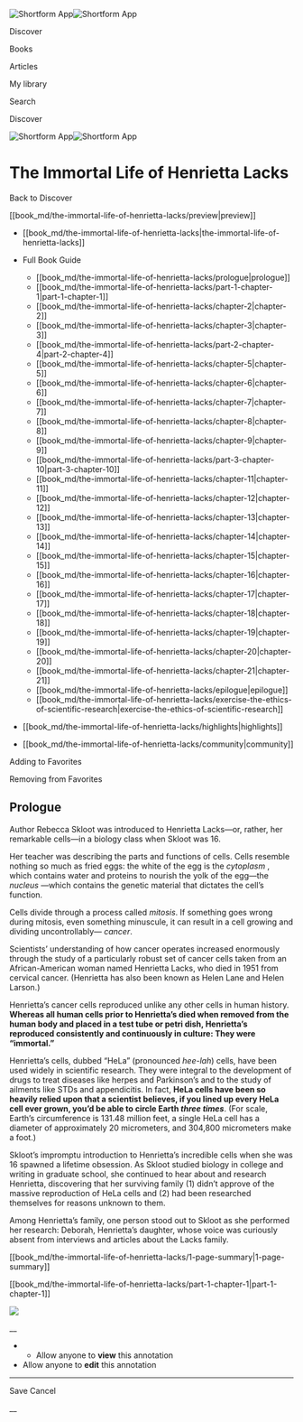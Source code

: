 ![Shortform App](/img/logo.36a2399e.svg)![Shortform App](/img/logo-dark.70c1b072.svg)

Discover

Books

Articles

My library

Search

Discover

![Shortform App](/img/logo.36a2399e.svg)![Shortform App](/img/logo-dark.70c1b072.svg)

# The Immortal Life of Henrietta Lacks

Back to Discover

[[book_md/the-immortal-life-of-henrietta-lacks/preview|preview]]

  * [[book_md/the-immortal-life-of-henrietta-lacks|the-immortal-life-of-henrietta-lacks]]
  * Full Book Guide

    * [[book_md/the-immortal-life-of-henrietta-lacks/prologue|prologue]]
    * [[book_md/the-immortal-life-of-henrietta-lacks/part-1-chapter-1|part-1-chapter-1]]
    * [[book_md/the-immortal-life-of-henrietta-lacks/chapter-2|chapter-2]]
    * [[book_md/the-immortal-life-of-henrietta-lacks/chapter-3|chapter-3]]
    * [[book_md/the-immortal-life-of-henrietta-lacks/part-2-chapter-4|part-2-chapter-4]]
    * [[book_md/the-immortal-life-of-henrietta-lacks/chapter-5|chapter-5]]
    * [[book_md/the-immortal-life-of-henrietta-lacks/chapter-6|chapter-6]]
    * [[book_md/the-immortal-life-of-henrietta-lacks/chapter-7|chapter-7]]
    * [[book_md/the-immortal-life-of-henrietta-lacks/chapter-8|chapter-8]]
    * [[book_md/the-immortal-life-of-henrietta-lacks/chapter-9|chapter-9]]
    * [[book_md/the-immortal-life-of-henrietta-lacks/part-3-chapter-10|part-3-chapter-10]]
    * [[book_md/the-immortal-life-of-henrietta-lacks/chapter-11|chapter-11]]
    * [[book_md/the-immortal-life-of-henrietta-lacks/chapter-12|chapter-12]]
    * [[book_md/the-immortal-life-of-henrietta-lacks/chapter-13|chapter-13]]
    * [[book_md/the-immortal-life-of-henrietta-lacks/chapter-14|chapter-14]]
    * [[book_md/the-immortal-life-of-henrietta-lacks/chapter-15|chapter-15]]
    * [[book_md/the-immortal-life-of-henrietta-lacks/chapter-16|chapter-16]]
    * [[book_md/the-immortal-life-of-henrietta-lacks/chapter-17|chapter-17]]
    * [[book_md/the-immortal-life-of-henrietta-lacks/chapter-18|chapter-18]]
    * [[book_md/the-immortal-life-of-henrietta-lacks/chapter-19|chapter-19]]
    * [[book_md/the-immortal-life-of-henrietta-lacks/chapter-20|chapter-20]]
    * [[book_md/the-immortal-life-of-henrietta-lacks/chapter-21|chapter-21]]
    * [[book_md/the-immortal-life-of-henrietta-lacks/epilogue|epilogue]]
    * [[book_md/the-immortal-life-of-henrietta-lacks/exercise-the-ethics-of-scientific-research|exercise-the-ethics-of-scientific-research]]
  * [[book_md/the-immortal-life-of-henrietta-lacks/highlights|highlights]]
  * [[book_md/the-immortal-life-of-henrietta-lacks/community|community]]



Adding to Favorites 

Removing from Favorites 

## Prologue

Author Rebecca Skloot was introduced to Henrietta Lacks—or, rather, her remarkable cells—in a biology class when Skloot was 16.

Her teacher was describing the parts and functions of cells. Cells resemble nothing so much as fried eggs: the white of the egg is the _cytoplasm_ , which contains water and proteins to nourish the yolk of the egg—the _nucleus_ —which contains the genetic material that dictates the cell’s function.

Cells divide through a process called _mitosis_. If something goes wrong during mitosis, even something minuscule, it can result in a cell growing and dividing uncontrollably— _cancer_.

Scientists’ understanding of how cancer operates increased enormously through the study of a particularly robust set of cancer cells taken from an African-American woman named Henrietta Lacks, who died in 1951 from cervical cancer. (Henrietta has also been known as Helen Lane and Helen Larson.)

Henrietta’s cancer cells reproduced unlike any other cells in human history. **Whereas all human cells prior to Henrietta’s died when removed from the human body and placed in a test tube or petri dish, Henrietta’s reproduced consistently and continuously in culture: They were “immortal.”**

Henrietta’s cells, dubbed “HeLa” (pronounced _hee-lah_) cells, have been used widely in scientific research. They were integral to the development of drugs to treat diseases like herpes and Parkinson’s and to the study of ailments like STDs and appendicitis. In fact, **HeLa cells have been so heavily relied upon that a scientist believes, if you lined up every HeLa cell ever grown, you’d be able to circle Earth _three times_**. (For scale, Earth’s circumference is 131.48 million feet, a single HeLa cell has a diameter of approximately 20 micrometers, and 304,800 micrometers make a foot.)

Skloot’s impromptu introduction to Henrietta’s incredible cells when she was 16 spawned a lifetime obsession. As Skloot studied biology in college and writing in graduate school, she continued to hear about and research Henrietta, discovering that her surviving family (1) didn’t approve of the massive reproduction of HeLa cells and (2) had been researched themselves for reasons unknown to them.

Among Henrietta’s family, one person stood out to Skloot as she performed her research: Deborah, Henrietta’s daughter, whose voice was curiously absent from interviews and articles about the Lacks family.

[[book_md/the-immortal-life-of-henrietta-lacks/1-page-summary|1-page-summary]]

[[book_md/the-immortal-life-of-henrietta-lacks/part-1-chapter-1|part-1-chapter-1]]

![](https://bat.bing.com/action/0?ti=56018282&Ver=2&mid=a0c39a96-206a-4880-bb9b-eb6efd475044&sid=1711133063fa11eebdec89a8b8ae3bbc&vid=171147a063fa11eea7440fcfeb230d96&vids=0&msclkid=N&pi=0&lg=en-US&sw=800&sh=600&sc=24&nwd=1&tl=Shortform%20%7C%20Book&p=https%3A%2F%2Fwww.shortform.com%2Fapp%2Fbook%2Fthe-immortal-life-of-henrietta-lacks%2Fprologue&r=&lt=434&evt=pageLoad&sv=1&rn=546402)

__

  *   * Allow anyone to **view** this annotation
  * Allow anyone to **edit** this annotation



* * *

Save Cancel

__



